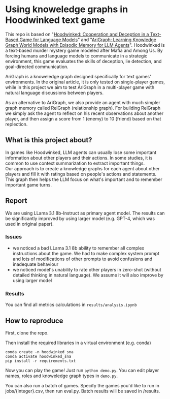 # Using knoweledge graphs in Hoodwinked text game

This repo is based on "[Hoodwinked: Cooperation and Deception in a Text-Based Game for Language Models](https://arxiv.org/abs/2308.01404)" and "[AriGraph: Learning Knowledge Graph World Models with Episodic Memory for LLM Agents](https://arxiv.org/abs/2407.04363)". Hoodwinked is a text-based murder mystery game modeled after Mafia and Among Us. By forcing humans and language models to communicate in a strategic environment, this game evaluates the skills of deception, lie detection, and goal-directed communication.

AriGraph is a knoweledge graph designed specifically for text games' environments. In the original article, it is only tested on single-player games, while in this project we aim to test AriGraph in a multi-player game with natural language discussions between players.

As an alternative to AriGraph, we also provide an agent with much simpler graph memory called RelGraph (relationship graph). For building RelGraph we simply ask the agent to reflect on his recent observations about another player, and then assign a score from 1 (enemy) to 10 (friend) based on that replection.

## What is this project about?
In games like Hoodwinked, LLM agents can usually lose some important information about other players and their actions. In some studies, it is common to use context summarization to extract important things. <br />
Our approach is to create a knowledge graphs for each agent about other players and fill it with ratings based on people's actions and statements. This graph then helps the LLM focus on what's important and to remember important game turns. <br />
## Report
We are using LLama 3.1 8b-Instruct as primary agent model. The results can be significantly improved by using larger model (e.g. GPT-4, which was used in original paper). <br />
### Issues
- we noticed a bad LLama 3.1 8b ability to remember all complex instructions about the game. We had to make complex system prompt and lots of modifications of other prompts to avoid confusions and inadequate behaviour
- we noticed model's unability to rate other players in zero-shot (without detailed thinking in natural language). We assume it will also improve by using larger model
### Results
You can find all metrics calculations in <code>results/analysis.ipynb</code> <br />
## How to reproduce
First, clone the repo. 

Then install the required libraries in a virtual environment (e.g. conda)
```
conda create -n hoodwinked_sna
conda activate hoodwinked_sna
pip install -r requirements.txt
```

Now you can play the game! Just run `python demo.py`. You can edit player names, roles and knoweledge graph types in `demo.py`. 

You can also run a batch of games. Specify the games you'd like to run in jobs/{integer}.csv, then run eval.py. Batch results will be saved in /results. 
